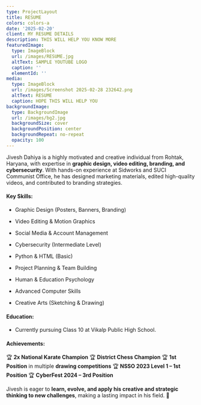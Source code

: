 ```yaml
---
type: ProjectLayout
title: RESUME
colors: colors-a
date: '2025-02-20'
client: MY RESUME DETAILS
description: THIS WILL HELP YOU KNOW MORE
featuredImage:
  type: ImageBlock
  url: /images/RESUME.jpg
  altText: SAMPLE YOUTUBE LOGO
  caption: ''
  elementId: ''
media:
  type: ImageBlock
  url: /images/Screenshot 2025-02-28 232642.png
  altText: RESUME
  caption: HOPE THIS WILL HELP YOU
backgroundImage:
  type: BackgroundImage
  url: /images/bg2.jpg
  backgroundSize: cover
  backgroundPosition: center
  backgroundRepeat: no-repeat
  opacity: 100
---
```

Jivesh Dahiya is a highly motivated and creative individual from Rohtak, Haryana, with expertise in **graphic design, video editing, branding, and cybersecurity**. With hands-on experience at Sidworks and SUCI Communist Office, he has designed marketing materials, edited high-quality videos, and contributed to branding strategies.

#### **Key Skills:**

*   Graphic Design (Posters, Banners, Branding)

*   Video Editing & Motion Graphics

*   Social Media & Account Management

*   Cybersecurity (Intermediate Level)

*   Python & HTML (Basic)

*   Project Planning & Team Building

*   Human & Education Psychology

*   Advanced Computer Skills

*   Creative Arts (Sketching & Drawing)

#### **Education:**

*   Currently pursuing Class 10 at Vikalp Public High School.

#### **Achievements:**

🏆 **2x National Karate Champion**
🏆 **District Chess Champion**
🏆 **1st Position** in multiple **drawing competitions**
🏆 **NSSO 2023 Level 1 – 1st Position**
🏆 **CyberFest 2024 – 3rd Position**

Jivesh is eager to **learn, evolve, and apply his creative and strategic thinking to new challenges**, making a lasting impact in his field. 🚀



